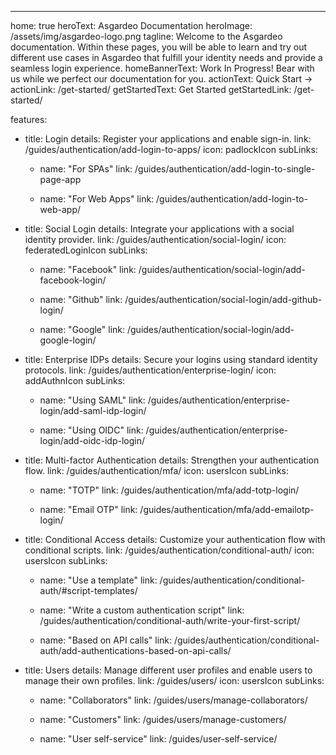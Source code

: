 ---
home: true
heroText: Asgardeo Documentation
heroImage: /assets/img/asgardeo-logo.png
tagline: Welcome to the Asgardeo documentation. Within these pages, you will be able to learn and try out different use cases in Asgardeo that fulfill your identity needs and provide a seamless login experience.
homeBannerText: Work In Progress! Bear with us while we perfect our documentation for you.
actionText: Quick Start →
actionLink: /get-started/
getStartedText: Get Started
getStartedLink: /get-started/

features:
  - title: Login
    details: Register your applications and enable sign-in.
    link: /guides/authentication/add-login-to-apps/
    icon: padlockIcon
    subLinks:
      - name: "For SPAs"
        link: /guides/authentication/add-login-to-single-page-app
          
      - name: "For Web Apps"
        link: /guides/authentication/add-login-to-web-app/

  - title: Social Login
    details: Integrate your applications with a social identity provider.
    link: /guides/authentication/social-login/
    icon: federatedLoginIcon
    subLinks:
      - name: "Facebook"
        link: /guides/authentication/social-login/add-facebook-login/

      - name: "Github"
        link: /guides/authentication/social-login/add-github-login/

      - name: "Google"
        link: /guides/authentication/social-login/add-google-login/

  - title: Enterprise IDPs
    details: Secure your logins using standard identity protocols. 
    link: /guides/authentication/enterprise-login/
    icon: addAuthnIcon
    subLinks:
      - name: "Using SAML"
        link: /guides/authentication/enterprise-login/add-saml-idp-login/

      - name: "Using OIDC"
        link: /guides/authentication/enterprise-login/add-oidc-idp-login/

  - title: Multi-factor Authentication
    details: Strengthen your authentication flow.
    link: /guides/authentication/mfa/
    icon: usersIcon
    subLinks:
      - name: "TOTP"
        link: /guides/authentication/mfa/add-totp-login/
      
      - name: "Email OTP"
        link: /guides/authentication/mfa/add-emailotp-login/

  - title: Conditional Access
    details: Customize your authentication flow with conditional scripts.
    link: /guides/authentication/conditional-auth/
    icon: usersIcon
    subLinks:
      - name: "Use a template"
        link: /guides/authentication/conditional-auth/#script-templates/
      
      - name: "Write a custom authentication script"
        link: /guides/authentication/conditional-auth/write-your-first-script/
      
      - name: "Based on API calls"
        link: /guides/authentication/conditional-auth/add-authentications-based-on-api-calls/
  
  - title: Users
    details: Manage different user profiles and enable users to manage their own profiles.
    link: /guides/users/
    icon: usersIcon
    subLinks:
      - name: "Collaborators"
        link: /guides/users/manage-collaborators/
      
      - name: "Customers"
        link: /guides/users/manage-customers/
      
      - name: "User self-service"
        link: /guides/user-self-service/
